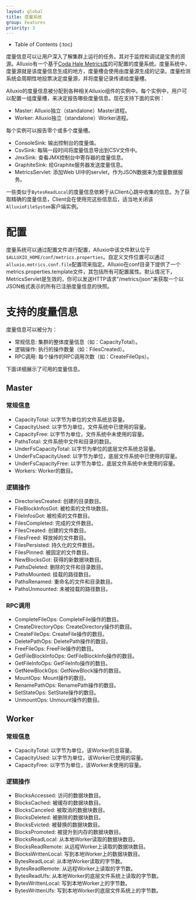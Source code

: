 ```yaml
---
layout: global
title: 度量系统
group: Features
priority: 3
---
```


* Table of Contents
{:toc}

度量信息可以让用户深入了解集群上运行的任务。其对于监控和调试是宝贵的资源。Alluxio有一个基于[Coda Hale Metrics库](https://github.com/dropwizard/metrics)的可配置的度量系统。度量系统中，度量源就是该度量信息生成的地方，度量槽会使用由度量源生成的记录。度量检测系统会周期性地投票决定度量源，并将度量记录传递给度量槽。

Alluxio的度量信息被分配到各种相关Alluxio组件的实例中。每个实例中，用户可以配置一组度量槽，来决定报告哪些度量信息。现在支持下面的实例：

* Master: Alluxio独立（standalone）Master进程。
* Worker: Alluxio独立（standalone）Worker进程。

每个实例可以报告零个或多个度量槽。

* ConsoleSink: 输出控制台的度量值。
* CsvSink: 每隔一段时间将度量信息导出到CSV文件中。
* JmxSink: 查看JMX控制台中寄存器的度量信息。
* GraphiteSink: 给Graphite服务器发送度量信息。
* MetricsServlet: 添加Web UI中的servlet，作为JSON数据来为度量数据服务。

一些类似于`BytesReadLocal`的度量信息依赖于从Client心跳中收集的信息。为了获取精确的度量信息，Client会在使用完这些信息后，适当地关闭该`AlluxioFileSystem`客户端实例。

# 配置
度量系统可以通过配置文件进行配置，Alluxio中该文件默认位于`$ALLUXIO_HOME/conf/metrics.properties`。自定义文件位置可以通过`alluxio.metrics.conf.file`配置项来指定。Alluxio在conf目录下提供了一个metrics.properties.template文件，其包括所有可配置属性。默认情况下，MetricsServlet是生效的，你可以发送HTTP请求"/metrics/json"来获取一个以JSON格式表示的所有已注册度量信息的快照。

# 支持的度量信息

度量信息可以被分为：

* 常规信息: 集群的整体度量信息（如：CapacityTotal）。
* 逻辑操作: 执行的操作数量（如：FilesCreated）。
* RPC调用: 每个操作的RPC调用次数（如：CreateFileOps）。

下面详细展示了可用的度量信息。

## Master

### 常规信息

* CapacityTotal: 以字节为单位的文件系统总容量。
* CapacityUsed: 以字节为单位，文件系统中已使用的容量。
* CapacityFree: 以字节为单位，文件系统中未使用的容量。
* PathsTotal: 文件系统中文件和目录的数目。
* UnderFsCapacityTotal: 以字节为单位的底层文件系统总容量。
* UnderFsCapacityUsed: 以字节为单位，底层文件系统中已使用的容量。
* UnderFsCapacityFree: 以字节为单位，底层文件系统中未使用的容量。
* Workers: Worker的数目。

### 逻辑操作

* DirectoriesCreated: 创建的目录数目。
* FileBlockInfosGot: 被检索的文件块数目。
* FileInfosGot: 被检索的文件数目。
* FilesCompleted: 完成的文件数目。
* FilesCreated: 创建的文件数目。
* FilesFreed: 释放掉的文件数目。
* FilesPersisted: 持久化的文件数目。
* FilesPinned: 被固定的文件数目。
* NewBlocksGot: 获得的新数据块数目。
* PathsDeleted: 删除的文件和目录数目。
* PathsMounted: 挂载的路径数目。
* PathsRenamed: 重命名的文件和目录数目。
* PathsUnmounted: 未被挂载的路径数目。

### RPC调用

* CompleteFileOps: CompleteFile操作的数目。
* CreateDirectoryOps: CreateDirectory操作的数目。
* CreateFileOps: CreateFile操作的数目。
* DeletePathOps: DeletePath操作的数目。
* FreeFileOps: FreeFile操作的数目。
* GetFileBlockInfoOps: GetFileBlockInfo操作的数目。
* GetFileInfoOps: GetFileInfo操作的数目。
* GetNewBlockOps: GetNewBlock操作的数目。
* MountOps: Mount操作的数目。
* RenamePathOps: RenamePath操作的数目。
* SetStateOps: SetState操作的数目。
* UnmountOps: Unmount操作的数目。

## Worker

### 常规信息

* CapacityTotal: 以字节为单位，该Worker的总容量。
* CapacityUsed: 以字节为单位，该Worker已使用的容量。
* CapacityFree: 以字节为单位，该Worker未使用的容量。

### 逻辑操作

* BlocksAccessed: 访问的数据块数目。
* BlocksCached: 被缓存的数据块数目。
* BlocksCanceled: 被取消的数据块数目。
* BlocksDeleted: 被删除的数据块数目。
* BlocksEvicted: 被替换的数据块数目。
* BlocksPromoted: 被提升到内存的数据块数目。
* BlocksReadLocal: 从本地Worker读取的数据块数目。
* BlocksReadRemote: 从远程Worker上读取的数据块数目。
* BlocksWrittenLocal: 写到本地Worker上的数据块数目。
* BytesReadLocal: 从本地Worker读取的字节数。
* BytesReadRemote: 从远程Worker上读取的字节数。
* BytesReadUfs: 从本地Worker的底层文件系统上读取的字节数。
* BytesWrittenLocal: 写到本地Worker上的字节数。
* BytesWrittenUfs: 写到本地Worker的底层文件系统上的字节数。
